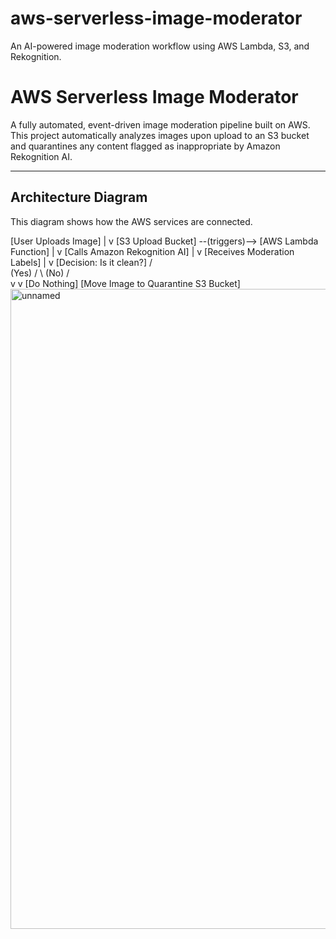 # aws-serverless-image-moderator
An AI-powered image moderation workflow using AWS Lambda, S3, and Rekognition.
# AWS Serverless Image Moderator

A fully automated, event-driven image moderation pipeline built on AWS. This project automatically analyzes images upon upload to an S3 bucket and quarantines any content flagged as inappropriate by Amazon Rekognition AI.

---

## Architecture Diagram

This diagram shows how the AWS services are connected.

[User Uploads Image]
       |
       v
[S3 Upload Bucket] --(triggers)--> [AWS Lambda Function]
                                           |
                                           v
                                [Calls Amazon Rekognition AI]
                                           |
                                           v
                              [Receives Moderation Labels]
                                           |
                                           v
                                 [Decision: Is it clean?]
                                         /       \
                                (Yes)   /         \ (No)
                                     /             \
                                    v               v
                             [Do Nothing]      [Move Image to Quarantine S3 Bucket]
<img width="1024" height="1024" alt="unnamed" src="https://github.com/user-attachments/assets/7162b927-2cbe-46e6-9515-6e994a463441" />


                      
       
